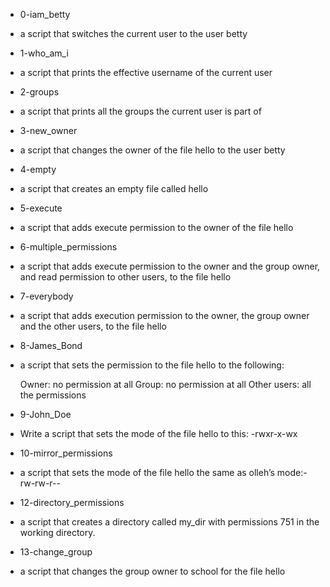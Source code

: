 * 0-iam_betty
- a script that switches the current user to the user betty

* 1-who_am_i
- a script that prints the effective username of the current user

* 2-groups
- a script that prints all the groups the current user is part of

* 3-new_owner
-  a script that changes the owner of the file hello to the user betty

* 4-empty
-  a script that creates an empty file called hello

* 5-execute
- a script that adds execute permission to the owner of the file hello

* 6-multiple_permissions
- a script that adds execute permission to the owner and the group owner, and read permission to other users, to the file hello

* 7-everybody
- a script that adds execution permission to the owner, the group owner and the other users, to the file hello

* 8-James_Bond
- a script that sets the permission to the file hello to the following:

    Owner: no permission at all
    Group: no permission at all
    Other users: all the permissions

* 9-John_Doe
- Write a script that sets the mode of the file hello to this: -rwxr-x-wx

* 10-mirror_permissions
- a script that sets the mode of the file hello the same as olleh’s mode:-rw-rw-r-- 

* 12-directory_permissions
- a script that creates a directory called my_dir with permissions 751 in the working directory.

* 13-change_group
- a script that changes the group owner to school for the file hello
